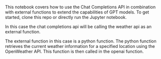 This notebook covers how to use the Chat Completions API in combination with external functions to extend the capabilities of GPT models. To get started, clone this repo or directly run the Jupyter notebook.

In this case the chat completions api will be calling the weather api as an external function.

The external function in this case is a python function. The python function retrieves the current weather information for a specified location using the OpenWeather API. This function is then called in the openai function.
